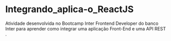 # Integrando_aplica-o_ReactJS
Atividade desenvolvida no  Bootcamp Inter Frontend Developer do banco Inter para aprender como integrar uma aplicação Front-End e uma API REST .
